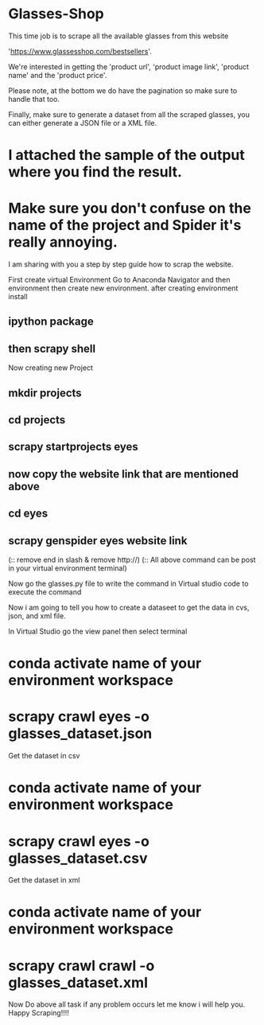 # Glasses-Shop

This time job is to scrape all the available glasses from this website 

'https://www.glassesshop.com/bestsellers'.

We're interested in getting the 'product url', 'product image link', 'product name' and the 'product price'.

Please note, at the bottom we do have the pagination so make sure to handle that too.

Finally, make sure to generate a dataset from all the scraped glasses, you can either generate a JSON file or a XML file.

# I attached the sample of the output where you find the result.

# Make sure you don't confuse on the name of the project and Spider it's really annoying.

I am sharing with you a step by step guide how to scrap the website.

First create virtual Environment
Go to Anaconda Navigator and then environment then create new environment.
after creating environment install 
## ipython package
## then scrapy shell
  
Now creating new Project

## mkdir projects
## cd projects
## scrapy startprojects eyes
## now copy the website link that are mentioned above

## cd eyes
## scrapy genspider eyes website link
(:: remove end in slash & remove http://)
(:: All above command can be post in your virtual environment terminal)

Now go the glasses.py file to write the command in Virtual studio code to execute the command 

Now i am going to tell you how to create a dataseet to get the data in cvs, json, and xml file.

In Virtual Studio go the view panel then select terminal

# conda activate name of your environment workspace
# scrapy crawl eyes -o glasses_dataset.json

Get the dataset in csv 

# conda activate name of your environment workspace
# scrapy crawl eyes -o glasses_dataset.csv

Get the dataset in xml

# conda activate name of your environment workspace 
# scrapy crawl crawl -o glasses_dataset.xml


Now Do above all task if any problem occurs let me know i will help you. Happy Scraping!!!!
